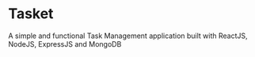 # Tasket
A simple and functional Task Management application built with ReactJS, NodeJS, ExpressJS and MongoDB
